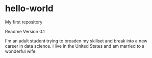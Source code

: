 # hello-world
My first repository

Readme Version 0.1

I'm an adult student trying to broaden my skillset and break into a new career in data science. I live in the United States and am married to a wonderful wife.
